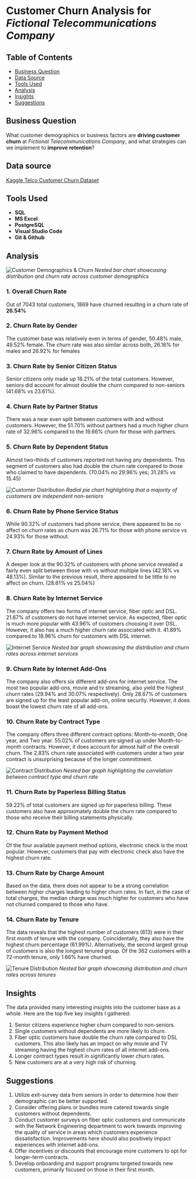 # Customer Churn Analysis for *Fictional Telecommunications Company*

## Table of Contents
- [Business Question](##business-question)
- [Data Source](##data-source)
- [Tools Used](##tools-used)
- [Analysis](##analysis)
- [Insights](##insights)
- [Suggestions](##suggestions)

## Business Question
What customer demographics or business factors are **driving customer churn** at *Fictional Telecommunications Company*, and what strategies can we implement to **improve retention**?

## Data source
[Kaggle Telco Customer Churn Dataset](https://www.kaggle.com/datasets/blastchar/telco-customer-churn)

## Tools Used
- **SQL** 
- **MS Excel**
- **PostgreSQL** 
- **Visual Studio Code** 
- **Git & Github** 

## Analysis

![Customer Demographics & Churn](assets\demographic_churn1.png)
*Nested bar chart showcasing distribution and churn rate across customer demographics*


### 1. Overall Churn Rate
Out of 7043 total customers, 1869 have churned resulting in a churn rate of **26.54%**

### 2. Churn Rate by Gender
The customer base was relatively even in terms of gender, 50.48% male, 49.52% female. The churn rate was also similar across both, 26.16% for males and 26.92% for females

### 3. Churn Rate by Senior Citizen Status
Senior citizens only made up 16.21% of the total customers. However, seniors did account for almost double the churn compared to non-seniors (41.68% vs 23.61%).

### 4. Churn Rate by Partner Status
There was a near even split between customers with and without customers. However, the 51.70% without partners had a much higher churn rate of 32.96% compared to the 19.66% churn for those with partners.

### 5. Churn Rate by Dependent Status
Almost two-thirds of customers reported not having any dependents. This segment of customers also had double the churn rate compared to those who claimed to have dependents. (70.04% no 29.96% yes; 31.28% vs 15.45)

![Customer Distribution](assets\customer_distribution1.png)
*Radial pie chart highlighting that a majority of customers are independent non-seniors*

### 6. Churn Rate by Phone Service Status
While 90.32% of customers had phone service, there appeared to be no affect on churn rates as churn was 26.71% for those with phone service vs 24.93% for those without.

### 7. Churn Rate by Amount of Lines
A deeper look at the 90.32% of customers with phone service revealed a fairly even split between those with vs without multiple lines (42.18% vs 48.13%). Similar to the previous result, there appeared to be little to no affect on churn. (28.61% vs 25.04%)

### 8. Churn Rate by Internet Service
The company offers two forms of internet service, fiber optic and DSL. 21.67% of customers do not have internet service. As expected, fiber optic is much more popular with 43.96% of customers choosing it over DSL. However, it also has a much higher churn rate associated with it. 41.89% compared to 18.96% churn for customers with DSL internet.

![Internet Service](assets\internet_service1.png)
*Nested bar graph showcasing the distribution and churn rates across internet services*

### 9. Churn Rate by Internet Add-Ons
The company also offers six different add-ons for internet service. The most two popular add-ons, movie and tv streaming, also yield the highest churn rates (29.94% and 30.07% respectively). Only 28.67% of customers are signed up for the least popular add-on, online security. However, it does boast the lowest churn rate of all add-ons.

### 10. Churn Rate by Contract Type
The company offers three different contract options: Month-to-month, One year, and Two year. 55.02% of customers are signed up under Month-to-month contracts. However, it does account for almost half of the overall churn. The 2.83% churn rate associated with customers under a two year contract is unsurprising because of the longer committment. 

![Contract Distribution](assets\contracts1.png)
*Nested bar graph highlighting the correlation between contract type and churn rate*

### 11. Churn Rate by Paperless Billing Status
59.22% of total customers are signed up for paperless billing. These customers also have approximately double the churn rate compared to those who receive their billing statements physically.

### 12. Churn Rate by Payment Method
Of the four available payment method options, electronic check is the most popular. However, customers that pay with electronic check also have the highest churn rate. 

### 13. Churn Rate by Charge Amount
Based on the data, there does not appear to be a strong correlation between higher charges leading to higher churn rates. In fact, in the case of total charges, the median charge was much higher for customers who have not churned compared to those who have.

### 14. Churn Rate by Tenure
The data reveals that the highest number of customers (613) were in their first month of tenure with the company. Coincidentally, they also have the highest churn percentage (61.99%). Alternatively, the second largest group of customers is also the longest tenured group. Of the 362 customers with a 72-month tenure, only 1.66% have churned.

![Tenure Distribution](assets\tenure1.png)
*Nested bar graph showcasing distribution and churn rates across tenures*

## Insights
The data provided many interesting insights into the customer base as a whole. Here are the top five key insights I gathered:
1. Senior citizens experience higher churn compared to non-seniors.
2. Single customers without dependents are more likely to churn.
3. Fiber optic customers have double the churn rate compared to DSL customers. This also likely has an impact on why movie and TV streaming having the highest churn rates of all internet add-ons.
4. Longer contract types result in significantly lower churn rates.
5. New customers are at a very high risk of churning.

## Suggestions
1. Utilize exit-survey data from seniors in order to determine how their demographic can be better supported.
2. Consider offering plans or bundles more catered towards single customers without dependents.
3. Conduct customer surveys on fiber optic customers and communicate with the Network Engineering department to work towards improving the quality of service in areas which customers experience dissatisfaction. Improvements here should also positively impact experiences with internet add-ons.
4. Offer incentives or discounts that encourage more customers to opt for longer-term contracts.
5. Develop onboarding and support programs targeted towards new customers, primarily focused on those in their first month.
